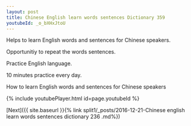 ```yaml
---
layout: post
title: Chinese English learn words sentences Dictionary 359 
youtubeId: _o_bXHxJtoU
---
```

 
 
Helps to learn English words and sentences for Chinese speakers.

Opportunitiy to repeat the words sentences. 

Practice English language. 
 
10 minutes practice every day. 
 
How to learn English words and sentences for Chinese speakers 
 
{% include youtubePlayer.html id=page.youtubeId %}
 
 
[Next]({{ site.baseurl }}{% link  split1/_posts/2016-12-21-Chinese english learn words sentences dictionary 236 .md%})
 
